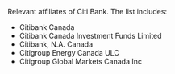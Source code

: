 Relevant affiliates of Citi Bank. The list includes: 
- Citibank Canada 
- Citibank Canada Investment Funds Limited 
- Citibank, N.A. Canada 
- Citigroup Energy Canada ULC 
- Citigroup Global Markets Canada Inc